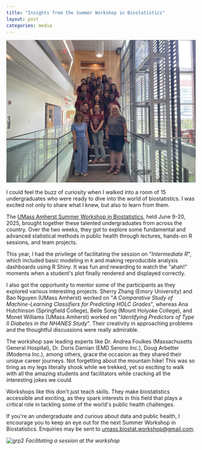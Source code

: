 ```yaml
---
title: "Insights from the Summer Workshop in Biostatistics"
layout: post
categories: media
---
```



![grp](/assets/images/swib/swib2025_grp.jpg)


I could feel the buzz of curiosity when I walked into a room of 15 undergraduates who were ready to dive into the world of biostatistics. I was excited not only to share what I knew, but also to learn from them.

The [UMass Amherst Summer Workshop in Biostatistics][swib-page], held June 9-20, 2025, brought together these talented undergraduates from across the country. Over the two weeks, they got to explore some fundamental and advanced statistical methods in public health through lectures, hands-on R sessions, and team projects.

This year, I had the privilege of facilitating the session on "*Intermediate R*", which included basic modeling in `R` and making reproducible analysis dashboards using R Shiny. It was fun and rewarding to watch the "ahah!" moments when a student's plot finally rendered and displayed correctly.

I also got the opportunity to mentor some of the participants as they explored various interesting projects. Sherry Zhang (Emory University) and Bao Nguyen (UMass Amherst) worked on "*A Comparative Study of Machine-Learning Classifiers for Predicting HOLC Grades*", whereas Ana Hutchinson (Springfield College), Belle Song (Mount Holyoke College), and Monet Williams (UMass Amherst) worked on "*Identifying Predictors of Type II Diabetes in the NHANES Study*". Their creativity in approaching problems and the thoughtful discussions were really admirable.

The workshop saw leading experts like Dr. Andrea Foulkes (Massachusetts General Hospital), Dr. Doris Damian (EMD Serono Inc.), Doug Arbetter (Moderna Inc.), among others, grace the occasion as they shared their unique career journeys. Not forgetting about the mountain hike! This was so tiring as my legs literally shook while we trekked, yet so exciting to walk with all the amazing students and facilitators while cracking all the interesting jokes we could.

Workshops like this don't just teach skills. They make biostatistics accessible and exciting, as they spark interests in this field that plays a critical role in tackling some of the world's public health challenges.

If you're an undergraduate and curious about data and public health, I encourage you to keep an eye out for the next Summer Workshop in Biostatistics. Enquiries may be sent to [umass.biostat.workshop@gmail.com](mailto:umass.biostat.workshop@gmail.com).



![grp2](/assets/images/swib/swib2025_grp2.jpg)
*Facilitating a session at the workshop*



[swib-page]: https://www.umass.edu/public-health-sciences/academics/biostatistics/summer-workshop-biostatistics
